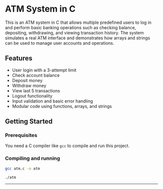 # ATM System in C

This is an ATM system in C that allows multiple predefined users to log in and perform basic banking operations such as checking balance, depositing, withdrawing, and viewing transaction history. The system simulates a real ATM interface and demonstrates how arrays and strings can be used to manage user accounts and operations.

## Features

- User login with a 3-attempt limit
- Check account balance
- Deposit money
- Withdraw money
- View last 5 transactions
- Logout functionality
- Input validation and basic error handling
- Modular code using functions, arrays, and strings

## Getting Started

### Prerequisites

You need a C compiler like `gcc` to compile and run this project.

### Compiling and running

```bash
gcc atm.c -o atm

./atm
```

---
